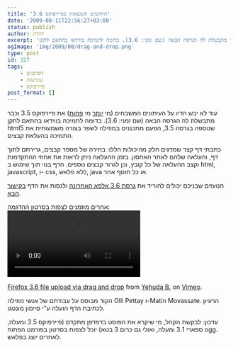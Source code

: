 ```yaml
---
title: 'חידושים והמצאות בפיירפוקס 3.6'
date: '2009-08-11T22:56:27+03:00'
status: publish
author: יהודה
excerpt: 'עוד לא יבש הדיו על העיתונים המשבחים (מי יותר מי פחות) את פיירפוקס 3.5 וכבר מתבשלת לה הגרסה הבאה (שם זמני: 3.6). בדומה לתמיכה בווידאו בהתאם לתקן html5 שנוספה בגרסה 3.5, הפעם מתכננים במוזילה לשפר בצורה משמעותית את התמיכה בהעלאת קבצים'
ogImage: 'img/2009/08/drag-and-drop.png'
type: post
id: 327
tags:
    - דפדפנים
    - שמישות
    - פיירפוקס
post_format: []
---
```

עוד לא יבש הדיו על העיתונים המשבחים (מי [יותר](http://www.ynet.co.il/articles/0,7340,L-3742285,00.html) מי [פחות](http://www.holesinthenet.co.il/archives/3509)) את פיירפוקס 3.5 וכבר מתבשלת לה הגרסה הבאה (שם זמני: 3.6). בדומה לתמיכה בווידאו בהתאם לתקן html5 שנוספה בגרסה 3.5, הפעם מתכננים במוזילה לשפר בצורה משמעותית את התמיכה בהעלאת קבצים.

כתבתי דף קצר שמדגים חלק מהיכולות הללו: בחירה של מספר קבצים, גרירתם לתוך דף, והעלאה שלהם לאתר האחסון. בזמן ההעלאה ניתן לראות את אחוזי ההתקדמות וקצב ההעלאה של כל קובץ, וכן לגרור קבצים נוספים. הדף בנוי תוך שימוש ב html, javascript, ו- css, ללא פלאש, java או כל תוסף אחר.

הנועזים שבניכם יכולים להוריד את [גרסת 3.6 אלפא האחרונה](http://ftp.mozilla.org/pub/mozilla.org/firefox/nightly/latest-trunk/) ולנסות את הדף [בקישור הבא](http://yehudab.com/apps/drag-n-drop/demo.html).

אחרים מוזמנים לצפות בסרטון ההדגמה:  
<video controls="true" src="/img/2009/08/drag-n-drop.ogg"><object height="300" width="400"><param name="allowfullscreen" value="true"></param><param name="allowscriptaccess" value="always"></param><param name="movie" value="http://vimeo.com/moogaloop.swf?clip_id=6055152&server=vimeo.com&show_title=1&show_byline=1&show_portrait=0&color=&fullscreen=1"></param><embed allowfullscreen="true" allowscriptaccess="always" height="300" src="http://vimeo.com/moogaloop.swf?clip_id=6055152&server=vimeo.com&show_title=1&show_byline=1&show_portrait=0&color=&fullscreen=1" type="application/x-shockwave-flash" width="400"></embed></object></video>

[Firefox 3.6 file upload via drag and drop](http://vimeo.com/6055152) from [Yehuda B.](http://vimeo.com/user2155199) on [Vimeo](http://vimeo.com).

 הקוד מבוסס על עבודתם של אנשי מוזילה Olli Pettay ו-Matin Movassate. הרעיון לכתיבת הדף הועלה ע"י סיימון מונטגו.

עדכון: לבקשת הקהל, מי שיקרא את הפוסט בדפדפן מתקדם (פיירפוקס 3.5 ומעלה, ספארי 3.1 ומעלה, ואולי גם כרום 3 בטא) יוכל לצפות בסרטון בפורמט הפתוח ogg. לאחרים יוצג בפלאש.

